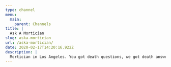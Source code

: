 ```yaml
---
type: channel
menu:
  main:
    parent: Channels
title: |
  Ask A Mortician
slug: aska-mortician
url: /aska-mortician/
date: 2020-02-17T14:20:16.922Z
description: |
  Mortician in Los Angeles. You got death questions, we got death answers. Mortality + Culture. www.orderofthegooddeath.com www.facebook.com/OrderoftheGoodDeath twitter.com/TheGoodDeath
---
```

